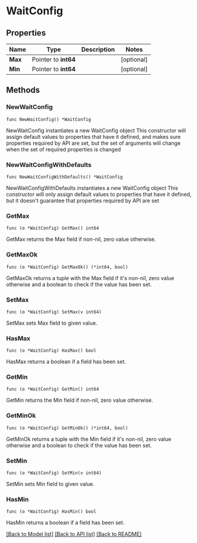 # WaitConfig

## Properties

Name | Type | Description | Notes
------------ | ------------- | ------------- | -------------
**Max** | Pointer to **int64** |  | [optional] 
**Min** | Pointer to **int64** |  | [optional] 

## Methods

### NewWaitConfig

`func NewWaitConfig() *WaitConfig`

NewWaitConfig instantiates a new WaitConfig object
This constructor will assign default values to properties that have it defined,
and makes sure properties required by API are set, but the set of arguments
will change when the set of required properties is changed

### NewWaitConfigWithDefaults

`func NewWaitConfigWithDefaults() *WaitConfig`

NewWaitConfigWithDefaults instantiates a new WaitConfig object
This constructor will only assign default values to properties that have it defined,
but it doesn't guarantee that properties required by API are set

### GetMax

`func (o *WaitConfig) GetMax() int64`

GetMax returns the Max field if non-nil, zero value otherwise.

### GetMaxOk

`func (o *WaitConfig) GetMaxOk() (*int64, bool)`

GetMaxOk returns a tuple with the Max field if it's non-nil, zero value otherwise
and a boolean to check if the value has been set.

### SetMax

`func (o *WaitConfig) SetMax(v int64)`

SetMax sets Max field to given value.

### HasMax

`func (o *WaitConfig) HasMax() bool`

HasMax returns a boolean if a field has been set.

### GetMin

`func (o *WaitConfig) GetMin() int64`

GetMin returns the Min field if non-nil, zero value otherwise.

### GetMinOk

`func (o *WaitConfig) GetMinOk() (*int64, bool)`

GetMinOk returns a tuple with the Min field if it's non-nil, zero value otherwise
and a boolean to check if the value has been set.

### SetMin

`func (o *WaitConfig) SetMin(v int64)`

SetMin sets Min field to given value.

### HasMin

`func (o *WaitConfig) HasMin() bool`

HasMin returns a boolean if a field has been set.


[[Back to Model list]](../README.md#documentation-for-models) [[Back to API list]](../README.md#documentation-for-api-endpoints) [[Back to README]](../README.md)


